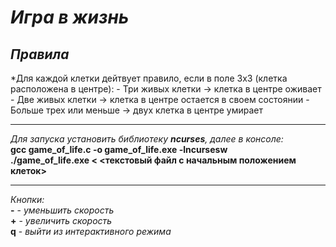 # ***Игра в жизнь***

## *Правила*    

*Для каждой клетки дейтвует правило, если в поле 3х3 (клетка расположена в центре):
    - Три живых клетки -> клетка в центре оживает
    - Две живых клетки -> клетка в центре остается в своем состоянии
    - Больше трех или меньше -> двух клетка в центре умирает

___

*Для запуска установить библиотеку **ncurses**, далее в консоле:*    
    **gcc game_of_life.c -o game_of_life.exe -lncursesw**    
    **./game_of_life.exe < <текстовый файл с начальным положением клеток>**    

___

*Кнопки:*   
    **-** - *уменьшить скорость*   
    **+** - *увеличить скорость*   
    **q** - *выйти из интерактивного режима*  
